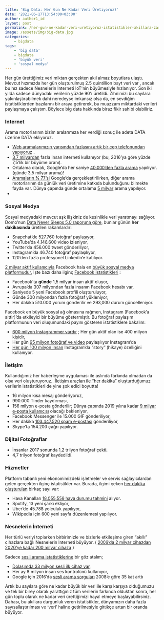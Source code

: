 ```yaml
---
title: 'Big Data: Her Gün Ne Kadar Veri Üretiyoruz?'
date: '2021-06-17T13:54:00+03:00'
author: author1_id
layout: post
permalink: /her-gun-ne-kadar-veri-uretiyoruz-istatistikler-akillara-zarar-big-data/
image: /assets/img/big-data.jpg
categories:
    - bigdata
tags:
    - 'big data'
    - bigdata
    - 'büyük veri'
    - 'sosyal medya'
---
```


Her gün ürettiğimiz veri miktarı gerçekten akıl almaz boyutlara ulaştı. Mevcut hızımızda her gün oluşturulmuş 2.5 quintillion bayt veri var , ancak bu hız sadece Nesnelerin İnterneti IoT'nin büyümesiyle hızlanıyor. Son iki yılda sadece dünyadaki verilerin yüzde 90'ı üretildi. Zihnimizi bu sayılara yakınlaştırabilmek dahi neredeyse imkansız olsa da, en sevdiğim istatistiklerden bazılarını bir araya getirerek, bu muazzam miktardaki verileri paylaşmaya çalıştım. Böylece big data hakkında biraz fikir sahibi olabiliriz.

### **Internet**

Arama motorlarının bizim aralarımıza her verdiği sonuç ile adeta DATA üzerine DATA ekliyoruz.

- [Web aramalarımızın yarısından fazlasını artık bir cep telefonundan yapıyoruz](https://www.netmarketshare.com/search-engine-market-share.aspx?qprid=4&qpcustomd=0) .
- [3,7 milyardan](https://www.iflscience.com/technology/how-much-data-does-the-world-generate-every-minute/) fazla insan interneti kullanıyor (bu, 2016’ya göre yüzde 7,5’lik bir büyüme oranı).
- Ortalama olarak, Google’da her saniye [40.000](https://www.internetlivestats.com/google-search-statistics/)[‘den fazla arama](https://translate.googleusercontent.com/translate_c?depth=1&rurl=translate.google.com&sl=en&sp=nmt4&tl=tr&u=https://www.internetlivestats.com/google-search-statistics/&xid=17259,15700019,15700124,15700149,15700186,15700191,15700201,15700237,15700242&usg=ALkJrhgFvIg09TTTTaKPvYQDR48jXAA19Q) yapılıyor. (günde 3,5 milyar arama)!
- [Aramaların % 77’si](https://www.netmarketshare.com/search-engine-market-share.aspx?qprid=4&qpcustomd=0) Google’da gerçekleştirilirken, diğer arama motorlarının da günlük veri üretimine katkıda bulunduğunu bilmekte fayda var. Dünya çapında günde ortalama [5 milyar](https://www.smartinsights.com/search-engine-marketing/search-engine-statistics/) arama yapılıyor.
- 

### **Sosyal Medya**

Sosyal medyadaki mevcut aşk ilişkiniz de kesinlikle veri yaratmayı sağlıyor. Domo’nun [Data Never Sleeps 5.0 raporuna göre](https://web-assets.domo.com/blog/wp-content/uploads/2017/07/17_domo_data-never-sleeps-5-01.png), bunlar günün **her dakikasında** üretilen rakamlardır:

- Snapchat’de 527.760 fotoğraf paylaşıyor,
- YouTube’da 4.146.600 video izleniyor,
- Twitter’da 456.000 tweet gönderiliyor,
- Instagram’da 46.740 fotoğraf paylaşılıyor,
- 120’den fazla profesyonel LinkedIn’e katılıyor.

[2 milyar aktif kullanıcıyla](https://techcrunch.com/2017/06/27/facebook-2-billion-users/) Facebook hala en [büyük sosyal medya platformudur.](https://www.statista.com/statistics/272014/global-social-networks-ranked-by-number-of-users/) İşte bazı daha ilginç [Facebook istatistikleri](https://translate.googleusercontent.com/translate_c?depth=1&rurl=translate.google.com&sl=en&sp=nmt4&tl=tr&u=https://zephoria.com/top-15-valuable-facebook-statistics/&xid=17259,15700019,15700124,15700149,15700186,15700191,15700201,15700237,15700242&usg=ALkJrhh4ZYhn1s6vddlJr5D1izkwGN68LQ) :

- Facebook’ta **günde** 1,5 milyar insan aktif oluyor,
- Avrupa’da 307 milyondan fazla insanın Facebook hesabı var,
- Saniyede 5 yeni Facebook profili oluşturuluyor,
- Günde 300 milyondan fazla fotoğraf yükleniyor,
- Her dakika 510.000 yorum gönderilir ve 293,000 durum güncelleniyor.

Facebook en büyük sosyal ağ olmasına rağmen, Instagram (Facebook’a aittir)’da etkileyici bir büyüme göstermiştir. Bu fotoğraf paylaşım platformunun veri oluşumundaki payını gösteren istatistiklere bakalım:

- [600 milyon Instagrammer vardır](https://blog.instagram.com/post/154506585127/161215-600million) ; Her gün aktif olan ise 400 milyon kişidir,
- Her gün [95 milyon fotoğraf ve video](https://www.wordstream.com/blog/ws/2017/04/20/instagram-statistics) paylaşılıyor Instagram’da
- [Her gün 100 milyon insan](https://techcrunch.com/2016/10/06/instagram-stories-has-100-million-daily-active-users-after-just-2-months/?ncid=rss) Instagram’da “story” (hikaye) özelliğini kullanıyor.

### **İletişim**

Kullandığımız her haberleşme uygulaması ile aslında farkında olmadan da olsa veri oluşturuyoruz.. [İletişim araçları ile “her dakika”](https://www.weforum.org/agenda/2017/08/what-happens-in-an-internet-minute-in-2017) oluşturduğumuz verilerin istatistikleri de yine şok edici boyutta!

- 16 milyon kısa mesaj gönderiyoruz,
- 990.000 Tinder kaydırması,
- 156 milyon e-posta gönderilir; Dünya çapında 2019 yılına kadar [9 milyar e-posta kullanıcısı](https://www.radicati.com/wp/wp-content/uploads/2015/02/Email-Statistics-Report-2015-2019-Executive-Summary.pdf) olacağı bekleniyor,
- Facebook Messenger ile 15.000 GIF gönderiliyor,
- Her dakika [103.447.520 spam e-postası](https://www.iflscience.com/technology/how-much-data-does-the-world-generate-every-minute/) gönderiliyor,
- Skype’ta 154.200 çağrı yapılıyor.

### **Dijital Fotoğraflar**

- İnsanlar 2017 sonunda 1,2 trilyon fotoğraf çekti.
- 4,7 trilyon fotoğraf kaydedildi.

### **Hizmetler**

Platform tabanlı yeni ekonomimizdeki işletmeler ve servis sağlayıcılardan gelen gerçekten ilginç istatistikler var. Burada, ilgimi çeken [her dakika oluşturulan](https://web-assets.domo.com/blog/wp-content/uploads/2017/07/17_domo_data-never-sleeps-5-01.png) birkaç sayı var:

- Hava Kanalları [18.055.556 hava durumu tahmini](https://www.iflscience.com/technology/how-much-data-does-the-world-generate-every-minute/) alıyor.
- Spotify, 13 yeni şarkı ekliyor,
- Uber’de 45.788 yolculuk yapılıyor,
- Wikipedia için 600 yeni sayfa düzenlemesi yapılıyor.

### Nesnelerin İnterneti

Her türlü veriyi toplarken birbirimizle ve bizlerle etkileşime giren “akıllı” cihazlara bağlı Nesnelerin İnterneti büyüyor. ( [2006’da 2 milyar cihazdan 2020’ye kadar 200 milyar cihaza](https://www.intel.com/content/dam/www/public/us/en/images/iot/guide-to-iot-infographic.png) )

Sadece [sesli arama istatistiklerine](https://www.branded3.com/blog/google-voice-search-stats-growth-trends/) bir göz atalım;

- [Dolaşımda 33 milyon sesli ilk cihaz var](https://www.mediapost.com/publications/article/293473/25-million-more-voice-assistants-coming-this-year.html),
- Her ay 8 milyon insan ses kontrolünü kullanıyor,
- Google için 2016’da [sesli arama sorguları](https://searchenginewatch.com/2016/06/03/what-does-meekers-internet-trends-report-tell-us-about-voice-search/) 2008’e göre 35 kat arttı

Artık bu sayılara göre ne kadar büyük bir veri ile karşı karşıya olduğumuzu ve tek bir birey olarak yarattığınız tüm verilerin farkında olduktan sonra, her gün toplu olarak ne kadar veri ürettiğimizi hayal etmeye başlayabilirsiniz. Dahası, bu akıllara durgunluk veren istatistikler, dünyamızın daha fazla sayısallaştırılması ve ‘veri’ haline getirilmesiyle gittikçe artan bir oranda büyüyor.